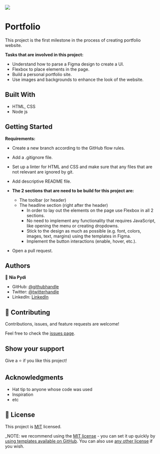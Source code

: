 ![](https://img.shields.io/badge/Microverse-blueviolet)

# Portfolio
This project is the first milestone in the process of creating portfolio website.

**Tasks that are involved in this project:**
- Understand how to parse a Figma design to create a UI.
- Flexbox to place elements in the page.
- Build a personal portfolio site.
- Use images and backgrounds to enhance the look of the website.

## Built With
- HTML, CSS
- Node js 

## Getting Started
**Requirements:**
- Create a new branch according to the GitHub flow rules.
- Add a .gitignore file.
- Set up a linter for HTML and CSS and make sure that any files that are not relevant are ignored by git.
- Add descriptive README file.

- **The 2 sections that are need to be build for this project are:**
  - The toolbar (or header)
  - The headline section (right after the header)
    - In order to lay out the elements on the page use Flexbox in all 2 sections.
	- No need to implement any functionality that requires JavaScript, like opening the menu or creating dropdowns.
	- Stick to the design as much as possible (e.g. font, colors, images, text, margins) using the templates in Figma.
	- Implement the button interactions (enable, hover, etc.).
	
- Open a pull request.

## Authors
👤 **Nia Pydi**

- GitHub: [@githubhandle](https://github.com/npydi)
- Twitter: [@twitterhandle](https://twitter.com/NiaPydi)
- LinkedIn: [LinkedIn](https://linkedin.com/in/nia-npydi7234)

## 🤝 Contributing

Contributions, issues, and feature requests are welcome!

Feel free to check the [issues page](../../issues/).

## Show your support

Give a ⭐️ if you like this project!

## Acknowledgments

- Hat tip to anyone whose code was used
- Inspiration
- etc

## 📝 License

This project is [MIT](./LICENSE) licensed.

_NOTE: we recommend using the [MIT license](https://choosealicense.com/licenses/mit/) - you can set it up quickly by [using templates available on GitHub](https://docs.github.com/en/communities/setting-up-your-project-for-healthy-contributions/adding-a-license-to-a-repository). You can also use [any other license](https://choosealicense.com/licenses/) if you wish.